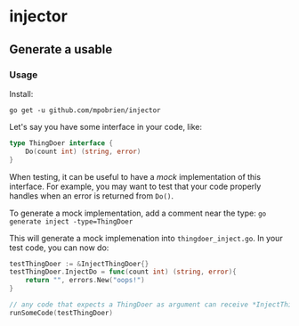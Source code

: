 # injector

## Generate a usable

### Usage

Install:

`go get -u github.com/mpobrien/injector`

Let's say you have some interface in your code, like:

```go
type ThingDoer interface {
	Do(count int) (string, error)
}
```

When testing, it can be useful to have a _mock_ implementation of this interface.
For example, you may want to test that your code properly handles when an error is returned from `Do()`.

To generate a mock implementation, add a comment near the type:
`go generate inject -type=ThingDoer`

This will generate a mock implemenation into `thingdoer_inject.go`.
In your test code, you can now do:

```go
testThingDoer := &InjectThingDoer{}
testThingDoer.InjectDo = func(count int) (string, error){
	return "", errors.New("oops!")
}

// any code that expects a ThingDoer as argument can receive *InjectThingDoer
runSomeCode(testThingDoer)
```
